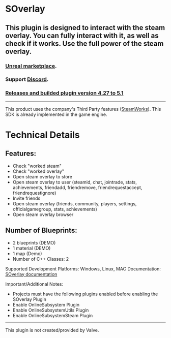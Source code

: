 # SOverlay
This plugin is designed to interact with the steam overlay. You can fully interact with it, as well as check if it works.
Use the full power of the steam overlay.
------
### [Unreal marketplace](https://github.com/Awesomium-Team/Telegram-message-UE/releases).
### Support [Discord](https://github.com/Awesomium-Team/Telegram-message-UE/releases).
### [Releases and builded plugin version 4.27 to 5.1](https://github.com/MrKuBu/SOverlay/releases/)
------
This product uses the company's Third Party features ([SteamWorks](https://partner.steamgames.com/doc/sdk)). This SDK is already implemented in the game engine.

# Technical Details
## Features:
* Check "worked steam"
* Check "worked overlay"
* Open steam overlay to store
* Open steam overlay to user (steamid, chat, jointrade, stats, achievements,  friendadd,  friendremove,  friendrequestaccept,  friendrequestignore)
* Invite friends
* Open steam overlay (friends,  community,  players, settings,  officialgamegroup,  stats, achievements)
* Open steam overlay browser

## Number of Blueprints:
* 2 blueprints (DEMO)
* 1 material (DEMO)
* 1 map (Demo)
* Number of C++ Classes: 2



Supported Development Platforms: Windows, Linux, MAC
Documentation: [SOverlay documentation](https://docs.google.com/document/d/1tPPBWK2LZ7zMbPgBHZ5JGZzBwXjd5_-K6f417J3-XeY)

Important/Additional Notes:
* Projects must have the following plugins enabled before enabling the SOverlay Plugin
* Enable OnlineSubsystem Plugin
* Enable OnlineSubsystemUtils Plugin
* Enable OnlineSubsystemSteam Plugin

------
This plugin is not created/provided by Valve.
